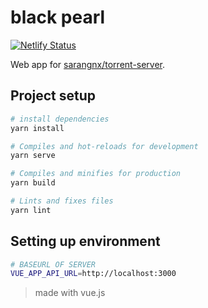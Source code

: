 # black pearl

[![Netlify Status](https://api.netlify.com/api/v1/badges/6c070de2-818c-492e-876a-25868afd3aeb/deploy-status)](https://app.netlify.com/sites/black-pearl/deploys)

Web app for [sarangnx/torrent-server](https://github.com/sarangnx/torrent-server).

## Project setup

```bash
# install dependencies
yarn install

# Compiles and hot-reloads for development
yarn serve

# Compiles and minifies for production
yarn build

# Lints and fixes files
yarn lint
```

## Setting up environment

```bash
# BASEURL OF SERVER
VUE_APP_API_URL=http://localhost:3000
```

> made with vue.js
